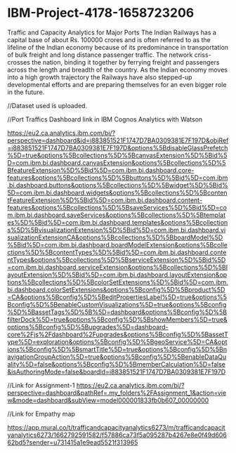 # IBM-Project-4178-1658723206
Traffic and Capacity Analytics for Major Ports
The Indian Railways has a capital base of about Rs. 100000 crores and is often referred to as the lifeline of the Indian economy because of its predominance in transportation of bulk freight and long distance passenger traffic.
The network criss-crosses the nation, binding it together by ferrying freight and passengers across the length and breadth of the country.
As the Indian economy moves into a high growth trajectory the Railways have also stepped-up developmental efforts and are preparing themselves for an even bigger role in the future.

//Dataset used is uploaded.

//Port Traffics Dashboard link in IBM Cognos Analytics with Watson

https://eu2.ca.analytics.ibm.com/bi/?perspective=dashboard&id=i883851521F1747D7BA0309381E7F197D&objRef=i883851521F1747D7BA0309381E7F197D&options%5BdisableGlassPrefetch%5D=true&options%5Bcollections%5D%5BcanvasExtension%5D%5Bid%5D=com.ibm.bi.dashboard.canvasExtension&options%5Bcollections%5D%5BfeatureExtension%5D%5Bid%5D=com.ibm.bi.dashboard.core-features&options%5Bcollections%5D%5Bbuttons%5D%5Bid%5D=com.ibm.bi.dashboard.buttons&options%5Bcollections%5D%5Bwidget%5D%5Bid%5D=com.ibm.bi.dashboard.widgets&options%5Bcollections%5D%5BcontentFeatureExtension%5D%5Bid%5D=com.ibm.bi.dashboard.content-features&options%5Bcollections%5D%5BsaveServices%5D%5Bid%5D=com.ibm.bi.dashboard.saveServices&options%5Bcollections%5D%5Btemplates%5D%5Bid%5D=com.ibm.bi.dashboard.templates&options%5Bcollections%5D%5BvisualizationExtension%5D%5Bid%5D=com.ibm.bi.dashboard.visualizationExtensionCA&options%5Bcollections%5D%5BboardModel%5D%5Bid%5D=com.ibm.bi.dashboard.boardModelExtension&options%5Bcollections%5D%5BcontentTypes%5D%5Bid%5D=com.ibm.bi.dashboard.contentTypes&options%5Bcollections%5D%5BserviceExtension%5D%5Bid%5D=com.ibm.bi.dashboard.serviceExtension&options%5Bcollections%5D%5BlayoutExtension%5D%5Bid%5D=com.ibm.bi.dashboard.layoutExtension&options%5Bcollections%5D%5BcolorSetExtensions%5D%5Bid%5D=com.ibm.bi.dashboard.colorSetExtensions&options%5Bconfig%5D%5Bproduct%5D=CA&options%5Bconfig%5D%5BeditPropertiesLabel%5D=true&options%5Bconfig%5D%5BenableCustomVisualizations%5D=true&options%5Bconfig%5D%5BassetTags%5D%5B%5D=dashboard&options%5Bconfig%5D%5BfilterDock%5D=true&options%5Bconfig%5D%5BshowMembers%5D=true&options%5Bconfig%5D%5Bupgrades%5D=dashboard-core%2Fjs%2Fdashboard%2Fupgrades&options%5Bconfig%5D%5BassetType%5D=exploration&options%5Bconfig%5D%5BgeoService%5D=CA&options%5Bconfig%5D%5BsmartTitle%5D=true&options%5Bconfig%5D%5BnavigationGroupAction%5D=true&options%5Bconfig%5D%5BenableDataQuality%5D=false&options%5Bconfig%5D%5BmemberCalculation%5D=false&isAuthoringMode=false&boardId=i883851521F1747D7BA0309381E7F197D

//Link for Assignment-1
  https://eu2.ca.analytics.ibm.com/bi/?perspective=dashboard&pathRef=.my_folders%2FAssignment_1&action=view&mode=dashboard&subView=model000001833fb0b607_00000000

//Link for Empathy map

  https://app.mural.co/t/trafficandcapacityanalytics6273/m/trafficandcapacityanalytics6273/1662792591582/f57886ca73f5a095287b4267e8e0f49d60662bd5?sender=u731415a1e9ead5521f313965
